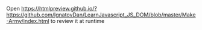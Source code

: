 Open https://htmlpreview.github.io/?https://github.com/IgnatovDan/LearnJavascript_JS_DOM/blob/master/Make-Army/index.html to review it at runtime
